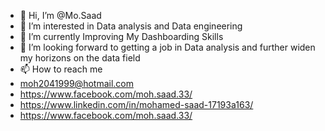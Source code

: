 - 👋 Hi, I’m @Mo.Saad
- 👀 I’m interested in Data analysis and Data engineering
- 🌱 I’m currently Improving My Dashboarding Skills
- 💞️ I’m looking forward to getting a job in Data analysis and further widen my horizons on the data field
- 📫 How to reach me 
- moh2041999@hotmail.com
- https://www.facebook.com/moh.saad.33/
- https://www.linkedin.com/in/mohamed-saad-17193a163/
- https://www.facebook.com/moh.saad.33/

<!---
Mo-Saad-TheAnalyst/Mo-Saad-TheAnalyst is a ✨ special ✨ repository because its `README.md` (this file) appears on your GitHub profile.
You can click the Preview link to take a look at your changes.
--->
